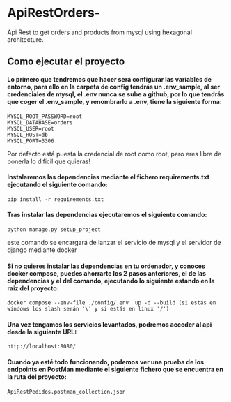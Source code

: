 # ApiRestOrders-
Api Rest to get orders and products from mysql using hexagonal architecture.

## Como ejecutar el proyecto
#### Lo primero que tendremos que hacer será configurar las variables de entorno, para ello en la carpeta de config tendrás un .env_sample, al ser credenciales de mysql, el .env nunca se sube a github, por lo que tendrás que coger el **.env_sample**, y renombrarlo a **.env**, tiene la siguiente forma:
```
MYSQL_ROOT_PASSWORD=root
MYSQL_DATABASE=orders
MYSQL_USER=root
MYSQL_HOST=db
MYSQL_PORT=3306
```
Por defecto está puesta la credencial de root como root, pero eres libre de ponerla lo dificil que quieras!

#### Instalaremos las dependencias mediante el fichero requirements.txt ejecutando el siguiente comando:
```
pip install -r requirements.txt
```

#### Tras instalar las dependencias ejecutaremos el siguiente comando:
```
python manage.py setup_project
```
este comando se encargará de lanzar el servicio de mysql y el servidor de django mediante docker

#### Si no quieres instalar las dependencias en tu ordenador, y conoces docker compose, puedes ahorrarte los 2 pasos anteriores, el de las dependencias y el del comando, ejecutando lo siguiente estando en la raiz del proyecto:
```
docker compose --env-file ./config/.env  up -d --build (si estás en windows los slash serán '\' y si estás en linux '/')
```

#### Una vez tengamos los servicios levantados, podremos acceder al api desde la siguiente URL:
```
http://localhost:8080/
```

#### Cuando ya esté todo funcionando, podemos ver una prueba de los endpoints en PostMan mediante el siguiente fichero que se encuentra en la ruta del proyecto:
```
ApiRestPedidos.postman_collection.json
```
